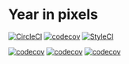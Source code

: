 # Year in pixels

[![CircleCI](https://circleci.com/gh/lencse/yearinpixels.svg?style=svg)](https://circleci.com/gh/lencse/yearinpixels)
[![codecov](https://codecov.io/gh/lencse/yearinpixels/branch/master/graph/badge.svg)](https://codecov.io/gh/lencse/yearinpixels)
[![StyleCI](https://github.styleci.io/repos/164930797/shield?branch=master)](https://github.styleci.io/repos/164930797)

[![codecov](https://sonarcloud.io/api/project_badges/measure?project=lencse_yearinpixels&metric=reliability_rating)](https://sonarcloud.io/dashboard?id=lencse_yearinpixels)
[![codecov](https://sonarcloud.io/api/project_badges/measure?project=lencse_yearinpixels&metric=sqale_rating)](https://sonarcloud.io/dashboard?id=lencse_yearinpixels)
[![codecov](https://sonarcloud.io/api/project_badges/measure?project=lencse_yearinpixels&metric=alert_status)](https://sonarcloud.io/dashboard?id=lencse_yearinpixels)
